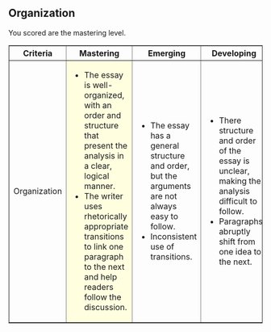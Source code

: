 ## Organization

You scored are the mastering level.

<table border="1">
<tr><th width="10%">Criteria</th><th width="30%">Mastering</th><th width="30%">Emerging</th><th width="30%">Developing</th></tr>

<tr>
<td>Organization</td>
<td bgcolor='lightyellow'><ul>
<li>The essay is well-organized, with an order and structure that present the analysis in a clear, logical manner.</li>
<li>The writer uses rhetorically appropriate transitions to link one paragraph to the next and help readers follow the discussion.</li>
</ul></td><td><ul>
<li>The essay has a general structure and order, but the arguments are not always easy to follow.</li>
<li>Inconsistent use of transitions.</li>
</ul></td><td><ul>
<li>There structure and order of the essay is unclear, making the analysis difficult to follow.</li>
<li>Paragraphs abruptly shift from one idea to the next. </li>
</ul></td></tr>

</table>

